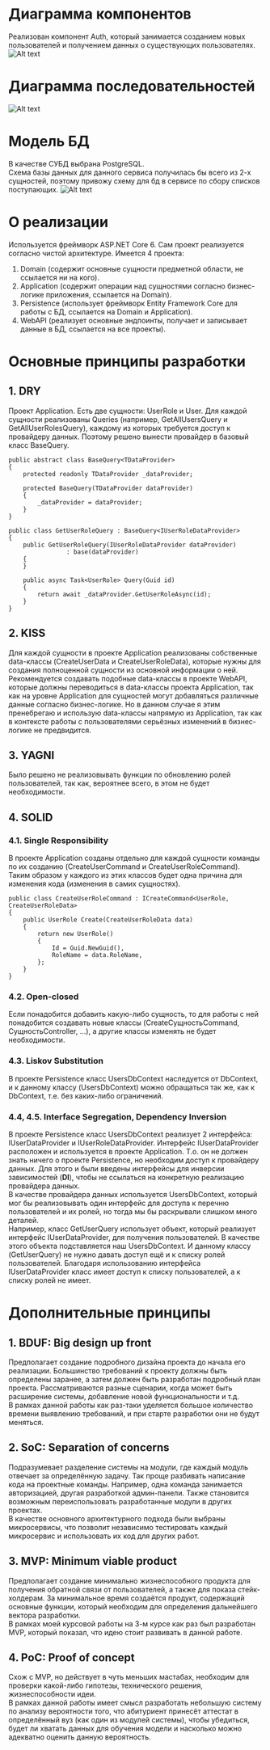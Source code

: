 # Диаграмма компонентов
Реализован компонент Auth, который занимается созданием новых пользователей и получением данных о существующих пользователях.
![Alt text](C4AuthComponent.png)

# Диаграмма последовательностей
![Alt text](<Диаграмма последовательностей.png>)

# Модель БД
В качестве СУБД выбрана PostgreSQL. <br/>
Схема базы данных для данного сервиса получилась бы всего из 2-х сущностей, поэтому привожу схему для бд в сервисе по сбору списков поступающих.
![Alt text](db_diagram.png)

# О реализации
Используется фреймворк ASP.NET Core 6. Сам проект реализуется согласно чистой архитектуре. Имеется 4 проекта: <br/>
1. Domain (содержит основные сущности предметной области, не ссылается ни на кого).
2. Application (содержит операции над сущностями согласно бизнес-логике приложения, ссылается на Domain).
3. Persistence (использует фреймворк Entity Framework Core для работы с БД, ссылается на Domain и Application).
4. WebAPI (реализует основные эндпоинты, получает и записывает данные в БД, ссылается на все проекты).

# Основные принципы разработки
## 1. DRY
Проект Application. Есть две сущности: UserRole и User. Для каждой сущности реализованы Queries (например, GetAllUsersQuery и GetAllUserRolesQuery), каждому из которых требуется доступ к провайдеру данных. Поэтому решено вынести провайдер в базовый класс BaseQuery.
```
public abstract class BaseQuery<TDataProvider>
{
    protected readonly TDataProvider _dataProvider;

    protected BaseQuery(TDataProvider dataProvider)
    {
        _dataProvider = dataProvider;
    }
}

public class GetUserRoleQuery : BaseQuery<IUserRoleDataProvider>
{
    public GetUserRoleQuery(IUserRoleDataProvider dataProvider)
                : base(dataProvider)
    {
    }

    public async Task<UserRole> Query(Guid id)
    {
        return await _dataProvider.GetUserRoleAsync(id);
    }
}
```

## 2. KISS
Для каждой сущности в проекте Application реализованы собственные data-классы (CreateUserData и CreateUserRoleData), которые нужны для создания полноценной сущности из основной информации о ней. <br/>
Рекомендуется создавать подобные data-классы в проекте WebAPI, которые должны переводиться в data-классы проекта Application, так как на уровне Application для сущностей могут добавляться различные данные согласно бизнес-логике. Но в данном случае я этим пренебрегаю и использую data-классы напрямую из Application, так как в контексте работы с пользователями серьёзных изменений в бизнес-логике не предвидится.

## 3. YAGNI
Было решено не реализовывать функции по обновлению ролей пользователей, так как, вероятнее всего, в этом не будет необходимости.

## 4. SOLID
### 4.1. Single Responsibility
В проекте Application созданы отдельно для каждой сущности команды по их созданию (CreateUserCommand и CreateUserRoleCommand). Таким образом у каждого из этих классов будет одна причина для изменения кода (изменения в самих сущностях).
```
public class CreateUserRoleCommand : ICreateCommand<UserRole, CreateUserRoleData>
{
    public UserRole Create(CreateUserRoleData data)
    {
        return new UserRole()
        {
            Id = Guid.NewGuid(),
            RoleName = data.RoleName,
        };
    }
}
```

### 4.2. Open-closed
Если понадобится добавить какую-либо сущность, то для работы с ней понадобится создавать новые классы (CreateСущностьCommand, СущностьController, ...), а другие классы изменять не будет необходимости.

### 4.3. Liskov Substitution
В проекте Persistence класс UsersDbContext наследуется от DbContext, и к данному классу (UsersDbContext) можно обращаться так же, как к DbContext, т.е. без каких-либо ограничений.

### 4.4, 4.5. Interface Segregation, Dependency Inversion
В проекте Persistence класс UsersDbContext реализует 2 интерфейса: IUserDataProvider и IUserRoleDataProvider. Интерфейс IUserDataProvider расположен и используется в проекте Application. Т.о. он не должен знать ничего о проекте Persistence, но необходим доступ к провайдеру данных. Для этого и были введены интерфейсы для инверсии зависимостей (**DI**), чтобы не ссылаться на конкретную реализацию провайдера данных. <br/>
В качестве провайдера данных используется UsersDbContext, который мог бы реализовывать один интерфейс для доступа к перечню пользователей и их ролей, но тогда мы бы раскрывали слишком много деталей. <br/>
Например, класс GetUserQuery использует объект, который реализует интерфейс IUserDataProvider, для получения пользователей. В качестве этого объекта подставляется наш UsersDbContext. И данному классу (GetUserQuery) не нужно давать доступ ещё и к списку ролей пользователей. Благодаря использованию интерфейса IUserDataProvider класс имеет доступ к списку пользователей, а к списку ролей не имеет.

# Дополнительные принципы
## 1. BDUF: Big design up front
Предполагает создание подробного дизайна проекта до начала его реализации. Большинство требований к проекту должны быть определены заранее, а затем должен быть разработан подробный план проекта. Рассматриваются разные сценарии, когда может быть расширение системы, добавление новой функциональности и т.д. <br/>
В рамках данной работы как раз-таки уделяется большое количество времени выявлению требований, и при старте разработки они не будут меняться.

## 2. SoC: Separation оf concerns
Подразумевает разделение системы на модули, где каждый модуль отвечает за определённую задачу. Так проще разбивать написание кода на проектные команды. Например, одна команда занимается авторизацией, другая разработкой админ-панели. Также становится возможным переиспользовать разработанные модули в других проектах. <br/>
В качестве основного архитектурного подхода были выбраны микросервисы, что позволит независимо тестировать каждый микросервис и использовать их код для других работ.

## 3. MVP: Minimum viable product
Предполагает создание минимально жизнеспособного продукта для получения обратной связи от пользователей, а также для показа стейк-холдерам. За минимальное время создаётся продукт, содержащий основные функции, который необходим для определения дальнейшего вектора разработки. <br/>
В рамках моей курсовой работы на 3-м курсе как раз был разработан MVP, который показал, что идею стоит развивать в данной работе.

## 4. PoC: Proof of concept
Схож с MVP, но действует в чуть меньших мастабах, необходим для проверки какой-либо гипотезы, технического решения, жизнеспособности идеи. <br/>
В рамках данной работы имеет смысл разработать небольшую систему по анализу вероятности того, что абитуриент принесёт аттестат в определённый вуз (как один из модулей системы), чтобы убедиться, будет ли хватать данных для обучения модели и насколько можно адекватно оценить данную вероятность.
